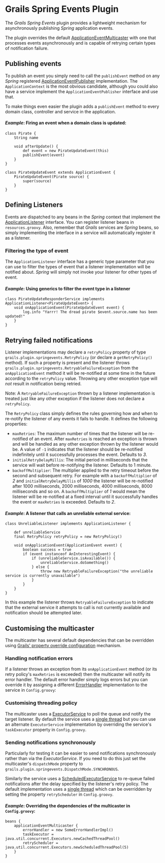 # Grails Spring Events Plugin

The _Grails Spring Events_ plugin provides a lightweight mechanism for asynchronously publishing _Spring_ application events.

The plugin overrides the default [ApplicationEventMulticaster][7] with one that processes events asynchronously and is capable of retrying certain types of notification failure. 

## Publishing events

To publish an event you simply need to call the `publishEvent` method on any _Spring_ registered [ApplicationEventPublisher][8] implementation. The `ApplicationContext` is the most obvious candidate, although you could also have a service implement the `ApplicationEventPublisher` interface and use that.

To make things even easier the plugin adds a `publishEvent` method to every domain class, controller and service in the application.

#### _Example_: Firing an event when a domain class is updated:

	class Pirate {
		String name
		
		void afterUpdate() {
			def event = new PirateUpdateEvent(this)
			publishEvent(event)
		}
	}
	
	class PirateUpdateEvent extends ApplicationEvent {
		PirateUpdateEvent(Pirate source) {
			super(source)
		}
	}

## Defining Listeners

Events are dispatched to any beans in the _Spring_ context that implement the [ApplicationListener][9] interface. You can register listener beans in `resources.groovy`. Also, remember that _Grails_ services are _Spring_ beans, so simply implementing the interface in a service will automatically register it as a listener.

### Filtering the type of event

The `ApplicationListener` interface has a generic type parameter that you can use to filter the types of event that a listener implementation will be notified about. _Spring_ will simply not invoke your listener for other types of event.

#### _Example_: Using generics to filter the event type in a listener

	class PirateUpdateResponderService implements ApplicationListener<PirateUpdateEvent> {
		void onApplicationEvent(PirateUpdateEvent event) {
			log.info "Yarrr! The dread pirate $event.source.name has been updated!"
		}
	}

## Retrying failed notifications

Listener implementations may declare a `retryPolicy` property of type `grails.plugin.springevents.RetryPolicy` (or declare a `getRetryPolicy()` method). If such a property is present and the listener throws `grails.plugin.springevents.RetryableFailureException` from the `onApplicationEvent` method it will be re-notified at some time in the future according to the `retryPolicy` value. Throwing any other exception type will _not_ result in notification being retried.

Note: A `RetryableFailureException` thrown by a listener implementation is treated just like any other exception if the listener does not declare a `retryPolicy`.

The `RetryPolicy` class simply defines the rules governing how and when to re-notify the listener of any events it fails to handle. It defines the following properties:

* `maxRetries`: The maximum number of times that the listener will be re-notified of an event. After `maxRetries` is reached an exception is thrown and will be handled as any other exception thrown by the listener would be. A value of `-1` indicates that the listener should be re-notified indefinitely until it successfully processes the event. Defaults to _3_.
* `initialRetryDelayMillis`: The initial period in milliseconds that the service will wait before re-notifying the listener. Defaults to 1 minute.
* `backoffMultiplier`: The multiplier applied to the retry timeout before the second and subsequent retry. For example with a `backoffMultiplier` of _2_ and `initialRetryDelayMillis` of _1000_ the listener will be re-notified after 1000 milliseconds, 2000 milliseconds, 4000 milliseconds, 8000 milliseconds and so on. A `backoffMultiplier` of _1_ would mean the listener will be re-notified at a fixed interval until it successfully handles the event or `maxRetries` is exceeded. Defaults to _2_.

#### _Example_: A listener that calls an unreliable external service:

	class UnreliableListener implements ApplicationListener {
		
		def unreliableService
		final RetryPolicy retryPolicy = new RetryPolicy()
		
		void onApplicationEvent(ApplicationEvent event) {
			boolean success = true
			if (event instanceof AnInterestingEvent) {
				if (unreliableService.isAvailable()) {
					unreliableService.doSomething()
				} else {
					throw new RetryableFailureException("the unreliable service is currently unavailable")
				}
			}
		}
	}
	
In this example the listener throws `RetryableFailureException` to indicate that the external service it attempts to call is not currently available and notification should be attempted later.

## Customising the multicaster

The multicaster has several default dependencies that can be overridden using [Grails' property override configuration][1] mechanism.

### Handling notification errors

If a listener throws an exception from its `onApplicationEvent` method (or its retry policy's `maxRetries` is exceeded) then the multicaster will notify its error handler. The default error handler simply logs errors but you can override it by assigning a different [ErrorHandler][2] implementation to the service in `Config.groovy`:

### Customising threading policy

The multicaster uses a [ExecutorService][3] to poll the queue and notify the target listener. By default the service uses a [single thread][4] but you can use an alternate `ExecutorService` implementation by overriding the service's `taskExecutor` property in `Config.groovy`.

### Sending notifications synchronously

Particularly for testing it can be easier to send notifications synchronously rather than via the _ExecutorService_. If you need to do this just set the multicaster's `dispatchMode` property to `grails.plugin.springevents.DispatchMode.SYNCHRONOUS`.

Similarly the service uses a [ScheduledExecutorService][5] to re-queue failed notifications after the delay specified by the listener's retry policy. The default implementation uses a [single thread][6] which can be overridden by setting the property `retryScheduler` in `Config.groovy`.

#### _Example_: Overriding the dependencies of the multicaster in `Config.groovy`:

	beans {
		applicationEventMulticaster {
			errorHandler = new SomeErrorHandlerImpl()
			taskExecutor = java.util.concurrent.Executors.newCachedThreadPool()
			retryScheduler = java.util.concurrent.Executors.newScheduledThreadPool(5)
		}
	}
	
[1]: http://grails.org/doc/latest/guide/14.%20Grails%20and%20Spring.html#14.6%20Property%20Override%20Configuration
[2]: http://static.springsource.org/spring/docs/3.0.x/javadoc-api/org/springframework/util/ErrorHandler.html "org.springframework.util.ErrorHandler"
[3]: http://java.sun.com/javase/6/docs/api/java/util/concurrent/ExecutorService.html "java.util.concurrent.ExecutorService"
[4]: http://java.sun.com/javase/6/docs/api/java/util/concurrent/Executors.html#newSingleThreadExecutor() "java.util.concurrent.Executors.newSingleThreadExecutor()"
[5]: http://java.sun.com/javase/6/docs/api/java/util/concurrent/ScheduledExecutorService.html "java.util.concurrent.ScheduledExecutorService"
[6]: http://java.sun.com/javase/6/docs/api/java/util/concurrent/Executors.html#newSingleThreadScheduledExecutor() "java.util.concurrent.Executors.newSingleThreadScheduledExecutor()"
[7]: http://static.springsource.org/spring/docs/3.0.x/javadoc-api/org/springframework/context/event/ApplicationEventMulticaster.html "org.springframework.context.event.ApplicationEventMulticaster"
[8]: http://static.springsource.org/spring/docs/3.0.x/javadoc-api/org/springframework/context/ApplicationEventPublisher.html "org.springframework.context.ApplicationEventPublisher"
[9]: http://static.springsource.org/spring/docs/3.0.x/javadoc-api/org/springframework/context/ApplicationListener.html "org.springframework.context.ApplicationListener"